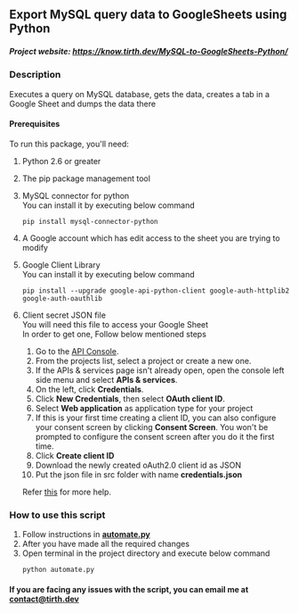 ## Export MySQL query data to GoogleSheets using Python

##### Project website: https://know.tirth.dev/MySQL-to-GoogleSheets-Python/

### Description
Executes a query on MySQL database, gets the data, creates a tab in a Google Sheet and dumps the data there

#### Prerequisites
To run this package, you'll need:

1. Python 2.6 or greater
2. The pip package management tool
3. MySQL connector for python   
    You can install it by executing below command
    ```
    pip install mysql-connector-python
    ```
4. A Google account which has edit access to the sheet you are trying to modify
5. Google Client Library    
    You can install it by executing below command
    ```
    pip install --upgrade google-api-python-client google-auth-httplib2 google-auth-oauthlib
    ```
6. Client secret JSON file   
    You will need this file to access your Google Sheet   
    In order to get one, Follow below mentioned steps
    1. Go to the [API Console](https://console.developers.google.com/).
    2. From the projects list, select a project or create a new one.
    3. If the APIs & services page isn't already open, open the console left side menu and select **APIs & services**.
    4. On the left, click **Credentials**.
    5. Click **New Credentials**, then select **OAuth client ID**. 
    6. Select **Web application** as application type for your project 
    7. If this is your first time creating a client ID, you can also configure your consent screen by clicking **Consent Screen**. You won't be prompted to configure the consent screen after you do it the first time.
    8. Click **Create client ID**
    9. Download the newly created oAuth2.0 client id as JSON
    10. Put the json file in src folder with name **credentials.json**  
 
    Refer [this](https://support.google.com/googleapi/answer/6158849?hl=en) for more help.

### How to use this script

1. Follow instructions in **[automate.py](src/automate.py)**
2. After you have made all the required changes
3. Open terminal in the project directory and execute below command
    ```
    python automate.py
    ```

#### If you are facing any issues with the script, you can email me at [contact@tirth.dev](mailto:contact@tirth.dev)

